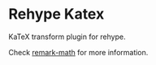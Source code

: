 # Rehype Katex

KaTeX transform plugin for rehype.

Check [remark-math](https://github.com/rokt33r/remark-math#basic-usagesusing-rehype-katex-a-little-verbose-but-recommended) for more information.